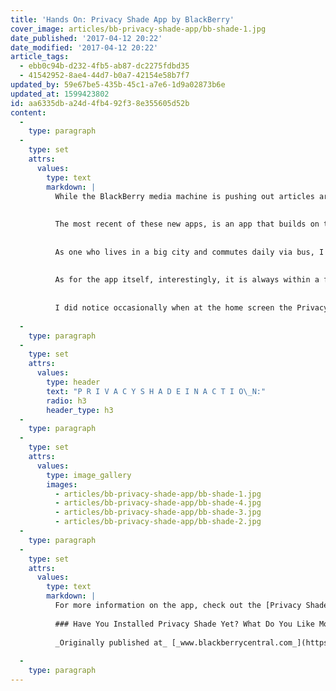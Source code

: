 ```yaml
---
title: 'Hands On: Privacy Shade App by BlackBerry'
cover_image: articles/bb-privacy-shade-app/bb-shade-1.jpg
date_published: '2017-04-12 20:22'
date_modified: '2017-04-12 20:22'
article_tags:
  - ebb0c94b-d232-4fb5-ab87-dc2275fdbd35
  - 41542952-8ae4-44d7-b0a7-42154e58b7f7
updated_by: 59e67be5-435b-45c1-a7e6-1d9a02873b6e
updated_at: 1599423802
id: aa6335db-a24d-4fb4-92f3-8e355605d52b
content:
  -
    type: paragraph
  -
    type: set
    attrs:
      values:
        type: text
        markdown: |
          While the BlackBerry media machine is pushing out articles around their recent transition into a software company, the software engineers behind the scenes at BlackBerry are following through on this transition with new apps and software updates for their Android app suite.
          
          
          The most recent of these new apps, is an app that builds on the BlackBerry focus of Security and Privacy. It’s called [Privacy Shade](https://play.google.com/store/apps/details?id=com.blackberry.privacyfilter&hl=en), and it’s now available in the Google Play Store globally (and comes highly rated, with a 4.9 rating at the time of the review). The concept is this: you use your cell phone for a myriad of tasks these days and there are many things you would like to keep hidden from prying eyes. Privacy Shade helps you hide part or most of the screen with an adjustable black filter. The app still allows you to control the full screen, however, leaves just a small controllable portion viewable.
          
          
          As one who lives in a big city and commutes daily via bus, I found this app intriguing and as far as I knew, unique. Also, as a _good_ millennial, I do a lot of banking via mobile devices (for better or worse) and actually owned a privacy screen protector on my BlackBerry Passport years ago with the intention of keeping my screen hidden from prying eyes on the bus as I will admit I often find my eyes feeling drawn to other commuter’s phones who are watching TV shows.
          
          
          As for the app itself, interestingly, it is always within a few swipes. Privacy Shade lives _hidden_ in the notification tray. I’m not the biggest fan of anything in my notification tray, but it certainly is easier to find than having to dig through the app drawer. I loaded it up on my DTEK60 and found it to be a very well designed app with several levels of customization that I didn’t expect. For example, you can adjust the visible area of the Privacy Shade to be a circle or horizontal line and the shade itself to be varying degrees of transparency. Pretty nifty!
          
          
          I did notice occasionally when at the home screen the Privacy Shade did not shield a bottom portion of the screen, revealing the navigation bar (see photo below). If intentional, I do not know, but I would prefer the shield cover the whole screen, like it does when you open an app. Also, it was not apparent if it is possible to change the size of the circle or bar — another nice feature to add in the future perhaps.
          
  -
    type: paragraph
  -
    type: set
    attrs:
      values:
        type: header
        text: "P R I V A C Y S H A D E I N A C T I O\_N:"
        radio: h3
        header_type: h3
  -
    type: paragraph
  -
    type: set
    attrs:
      values:
        type: image_gallery
        images:
          - articles/bb-privacy-shade-app/bb-shade-1.jpg
          - articles/bb-privacy-shade-app/bb-shade-4.jpg
          - articles/bb-privacy-shade-app/bb-shade-3.jpg
          - articles/bb-privacy-shade-app/bb-shade-2.jpg
  -
    type: paragraph
  -
    type: set
    attrs:
      values:
        type: text
        markdown: |
          For more information on the app, check out the [Privacy Shade Help section on BlackBerry’s website](http://help.blackberry.com/en/privacy-shade/latest/help/eim1488382536296.html).
          
          ### Have You Installed Privacy Shade Yet? What Do You Like Most?
          
          _Originally published at_ [_www.blackberrycentral.com_](https://www.blackberrycentral.com/news/article/hands-on-privacy-shade/)_._
          
  -
    type: paragraph
---
```

